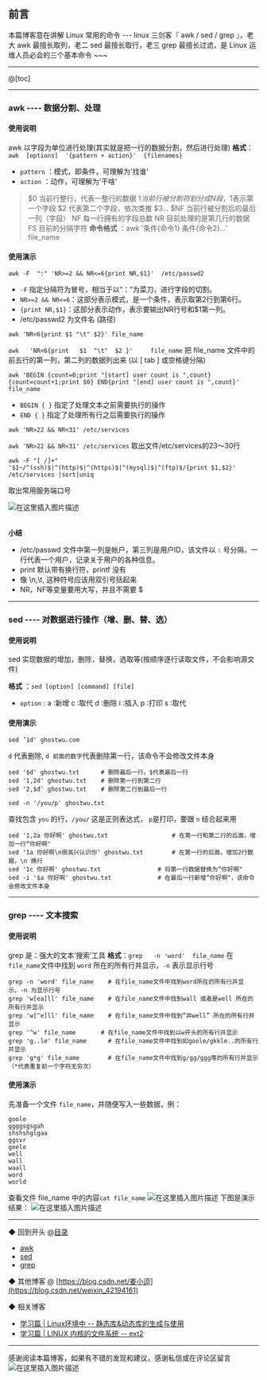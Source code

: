 ## 前言 
本篇博客意在讲解 Linux 常用的命令 ---  linux 三剑客『 awk / sed / grep 』，老大 awk 最擅长取列，老二 sed 最擅长取行，老三 grep 最擅长过滤，是 Linux 运维人员必会的三个基本命令 ~~~

-----

@[toc]

-----

### awk ---- 数据分割、处理

#### 使用说明

awk 以字段为单位进行处理(其实就是把一行的数据分割，然后进行处理)
**格式**：`awk  [options]  '{pattern + action}'  {filenames}`
 - `pattern` ：模式，即条件，可理解为'找谁'
 - `action` ：动作，可理解为'干啥'


> $0  当前行整行，代表一整行的数据
> $1  当前行被分割符划分成N段，$1表示第一个字段
> $2  代表第二个字段，依次类推 $3...
> $NF  当前行被分割后的最后一列（字段）
> NF  每一行拥有的字段总数
> NR   目前处理的是第几行的数据
> FS   目前的分隔字符
> **命令格式** ：awk   '条件{命令1} 条件{命令2}...'   file_name

#### 使用演示
~~~
awk -F  ":" 'NR>=2 && NR<=6{print NR,$1}'  /etc/passwd2 
~~~
- `-F` 指定分隔符为冒号，相当于以“：”为菜刀，进行字段的切割。
- `NR>=2 && NR<=6`：这部分表示模式，是一个条件，表示取第2行到第6行。
- `{print NR,$1}`：这部分表示动作，表示要输出NR行号和$1第一列。
- /etc/passwd2 为文件名 (路径)
~~~
awk 'NR<6{print $1 "\t" $2}' file_name  
~~~
`awk   'NR<6{print   $1  "\t"  $2 }'     file_name` 把 file_name 文件中的前五行的第一列，第二列的数据列出来 (以 [ tab ] 或空格键分隔)

~~~
awk 'BEGIN {count=0;print "[start] user count is ",count} {count=count+1;print $0} END{print "[end] user count is ",count}' file_name
~~~
 - `BEGIN { }` 指定了处理文本之前需要执行的操作
 - `END { }` 指定了处理所有行之后需要执行的操作

~~~
awk 'NR>22 && NR<31' /etc/services
~~~
`awk 'NR>22 && NR<31' /etc/services` 取出文件/etc/services的23～30行

~~~
awk -F "[ /]+" '$1~/^(ssh)$|^(http)$|^(https)$|^(mysql)$|^(ftp)$/{print $1,$2}' /etc/services |sort|uniq
~~~
取出常用服务端口号

![在这里插入图片描述](https://img-blog.csdnimg.cn/20200424173710375.png#pic_center)


\
**小结**
- /etc/passwd 文件中第一列是帐户，第三列是用户ID，该文件以 `:` 号分隔，一行代表一个用户，记录关于用户的各种信息。 
- print 默认带有换行符，printf 没有 
- 像 \n,\t, 这种符号应该用双引号括起来 
- NR，NF等变量要用大写，并且不需要 $ 



-----


### sed ---- 对数据进行操作（增、删、替、选）
#### 使用说明
sed 实现数据的增加，删除，替换，选取等(按顺序逐行读取文件，不会影响源文件)

**格式** ：`sed [option] [command] [file]`
 - `option` :
    a   ∶新增
    c   ∶取代
    d   ∶删除
    i   ∶插入
    p  ∶打印
    s  ∶取代

#### 使用演示
~~~
sed ’1d' ghostwu.com
~~~
`d` 代表删除, `d 前面的数字`代表删除第一行，该命令不会修改文件本身

~~~
sed '$d' ghostwu.txt      # 删除最后一行，$代表最后一行
sed '1,2d' ghostwu.txt    # 删除第一行到第二行
sed '2,$d' ghostwu.txt    # 删除第二行到最后一行
~~~

~~~
sed -n '/you/p' ghostwu.txt
~~~
查找包含 `you` 的行，`/you/` 这是正则表达式， `p`是打印，要跟 `n` 结合起来用

~~~
sed '1,2a 你好啊' ghostwu.txt   				# 在第一行和第二行的后面，增加一行“你好啊"
sed '1a 你好啊\n很高兴认识你' ghostwu.txt    	# 在第一行的后面，增加2行数据，\n 换行
sed '1c 你好啊' ghostwu.txt      			# 将第一行数据替换为“你好啊"
sed -i '$a 你好啊' ghostwu.txt   			# 在最后一行新增“你好啊"，该命令会修改文件本身
~~~

------


### grep ---- 文本搜索
#### 使用说明

grep 是：强大的文本’搜索’工具
**格式**：`grep   -n 'word'  file_name`
在 `file_name`文件中找到 `word` 所在的所有行并显示，`-n` 表示显示行号

```
grep -n 'word' file_name    # 在file_name文件中找到word所在的所有行并显示。-n 为显示行号
grep 'w[ea]ll' file_name    # 在file_name文件中找到wall 或者是well 所在的所有行并显示
grep 'w[^e]ll' file_name    # 在file_name文件中找到”非well” 所在的所有行并显示
grep '^w' file_name       # 在file_name文件中找到以w开头的所有行并显示
grep 'g..le' file_name      # 在file_name文件中找到如goole/gkkle..的所有行并显示
grep 'g*g' file_name        # 在file_name文件中找到g/gg/ggg等的所有行并显示（*代表重复前一个字符无穷次）
```

#### 使用演示
先准备一个文件 `file_name`，并随便写入一些数据，例：
~~~
goole
ggggsgsgah
shshshglgaa
ggsvr
geele
well
wall
waall
word
world
~~~

查看文件 file_name 中的内容`cat file_name`
![在这里插入图片描述](https://img-blog.csdnimg.cn/20200424180614743.png)
下图是演示结果：
![在这里插入图片描述](https://img-blog.csdnimg.cn/20200424181205214.png?x-oss-process=image/watermark,type_ZmFuZ3poZW5naGVpdGk,shadow_10,text_aHR0cHM6Ly9ibG9nLmNzZG4ubmV0L3dlaXhpbl80MjE5NDE2MQ==,size_16,color_FFFFFF,t_70)

------

◆ 回到开头 @[目录](https://blog.csdn.net/weixin_42194161/article/details/105733509#_0)
 - [awk](https://blog.csdn.net/weixin_42194161/article/details/105733509#awk___12)
 - [sed](https://blog.csdn.net/weixin_42194161/article/details/105733509#sed___75)
 - [grep](https://blog.csdn.net/weixin_42194161/article/details/105733509#grep___115)

◆ 其他博客 @ [https://blog.csdn.net/姜小逗](https://blog.csdn.net/weixin_42194161)


◆ 相关博客

 - [学习篇 | Linux环境中 -- 静态库&动态库的生成与使用](https://blog.csdn.net/weixin_42194161/article/details/104593893)
 - [学习篇 | LINUX 内核的文件系统 -- ext2](https://blog.csdn.net/weixin_42194161/article/details/104588023)



----

 感谢阅读本篇博客，如果有不错的发现和建议，感谢私信或在评论区留言
 ![在这里插入图片描述](https://img-blog.csdnimg.cn/20200424165249825.jpeg#pic_center)